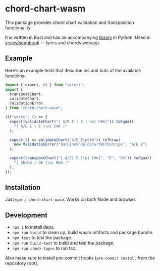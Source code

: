 # chord-chart-wasm

This package provides chord chart validation and transposition functionality.

It is written in Rust and has an accompanying [library](https://github.com/vrslev/chord-chart/tree/main/chord-chart-py) in Python. Used in [vrslev/songbook](https://github.com/vrslev/songbook) — lyrics and chords webapp.

## Example

Here's an example tests that describe ins and outs of the available functions:

```js
import { expect, it } from "vitest";
import {
  transposeChart,
  validateChart,
  ValidationError,
} from "chord-chard-wasm";

it("works", () => {
  expect(validateChart("| A/E E | E | \n| C#m|")).toEqual(
    "| A/E E | E |\n| C#m |"
  );

  expect(() => validateChart("A/E E\nC#m")).toThrow(
    new ValidationError("BarLineShouldStartWithStripe", "A/E E")
  );

  expect(transposeChart("| A/E| E |\n| C#m|", "E", "Db")).toEqual(
    "| Gb/Db | Db |\n| Bbm |"
  );
});
```

## Installation

Just `npm i chord-chart-wasm`. Works on both Node and browser.

## Development

- `npm i` to install deps.
- `npm run build` to clean up, build wasm artifacts and package bundle.
- `npm test` to test the package.
- `npm run build-test` to build and test the package.
- `npm run check-types` to run tsc.

Also make sure to install pre-commit hooks (`pre-commit install` from the repository root).
